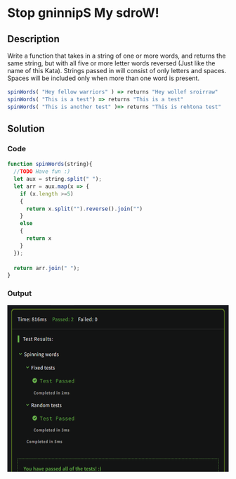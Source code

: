 # Stop gninnipS My sdroW!

## Description

Write a function that takes in a string of one or more words, and returns the same string, but with all five or more letter words reversed (Just like the name of this Kata). Strings passed in will consist of only letters and spaces. Spaces will be included only when more than one word is present.

```JavaScript
spinWords( "Hey fellow warriors" ) => returns "Hey wollef sroirraw" 
spinWords( "This is a test") => returns "This is a test" 
spinWords( "This is another test" )=> returns "This is rehtona test"
```

## Solution

### Code

```JavaScript
function spinWords(string){
  //TODO Have fun :)
  let aux = string.split(" ");
  let arr = aux.map(x => {
    if (x.length >=5)
    {
      return x.split("").reverse().join("")
    }
    else 
    {
      return x
    }
  });

  return arr.join(" ");
}
```

### Output

<img src="./../Images/stop.png" alt="drawing"/><br>